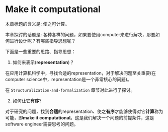 # Make it computational

本章标题的含义是: 使之可计算。

本章探讨的话题是: 各种各样的问题，如果要使用computer来进行解决，那要如何进行设计呢？有哪些指导思想呢？

下面是一些重要的思路、指导思想：

1) 如何来表示(**representation**)？

在应用计算机科学中，寻找合适的representation，对于解决问题至关重要(在computer science中，representation是一个非常核心的问题)。

在 `Structuralization-and-formalization` 章节对此进行了探讨。

2) 如何让它**有序**? 

对于研究的问题，找到**合适**的representation、使之**有序**才能够使得对它**计算**称为可能，即**make it computational**。这是我们解决一个问题的前提条件，这是software engineer需要思考的问题。

